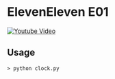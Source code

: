 # ElevenEleven E01

[![Youtube Video](https://img.youtube.com/vi/VitqDmopur8/0.jpg)](https://www.youtube.com/watch?v=VitqDmopur8)

## Usage
```
> python clock.py
```
